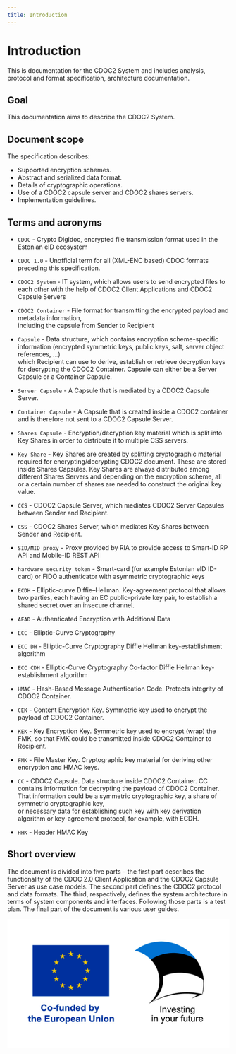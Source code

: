 ```yaml
---
title: Introduction
---
```


# Introduction

This is documentation for the CDOC2 System and includes analysis, protocol and format specification, architecture documentation.

## Goal

This documentation aims to describe the CDOC2 System.

## Document scope

The specification describes:

* Supported encryption schemes.
* Abstract and serialized data format.
* Details of cryptographic operations.
* Use of a CDOC2 capsule server and CDOC2 shares servers.
* Implementation guidelines.

## Terms and acronyms

* `CDOC` - Crypto Digidoc, encrypted file transmission format used in the Estonian eID ecosystem

* `CDOC 1.0` - Unofficial term for all (XML-ENC based) CDOC formats preceding this specification.

* `CDOC2 System` - IT system, which allows users to send encrypted files to each other with the help of CDOC2 Client Applications and CDOC2 Capsule Servers

* `CDOC2 Container` - File format for transmitting the encrypted payload and metadata information, <br/>including the capsule from Sender to Recipient

* `Capsule` - Data structure, which contains encryption scheme-specific information (encrypted symmetric keys, public keys, salt, server object references, ...)<br/>which Recipient can use to derive, establish or retrieve decryption keys for decrypting the CDOC2 Container. Capsule can either be a Server Capsule or a Container Capsule.

* `Server Capsule` - A Capsule that is mediated by a CDOC2 Capsule Server.

* `Container Capsule` - A Capsule that is created inside a CDOC2 container and is therefore not sent to a CDOC2 Capsule Server.

* `Shares Capsule` - Encryption/decryption key material which is split into Key Shares in order to distribute it to multiple CSS servers.

* `Key Share` - Key Shares are created by splitting cryptographic material required for encrypting/decrypting CDOC2 document. These are stored inside Shares Capsules. Key Shares are always distributed among different Shares Servers and depending on the encryption scheme, all or a certain number of shares are needed to construct the original key value.

* `CCS` - CDOC2 Capsule Server, which mediates CDOC2 Server Capsules between Sender and Recipient.

* `CSS` - CDOC2 Shares Server, which mediates Key Shares between Sender and Recipient.

* `SID/MID proxy` - Proxy provided by RIA to provide access to Smart-ID RP API and Mobile-ID REST API

* `hardware security token` - Smart-card (for example Estonian eID ID-card) or FIDO authenticator with asymmetric cryptographic keys

* `ECDH` - Elliptic-curve Diffie–Hellman. Key-agreement protocol that allows two parties, each having an EC public–private key pair, to establish a shared secret over an insecure channel.

* `AEAD` - Authenticated Encryption with Additional Data

* `ECC` - Elliptic-Curve Cryptography

* `ECC DH` - Elliptic-Curve Cryptography Diffie Hellman key-establishment algorithm

* `ECC CDH` - Elliptic-Curve Cryptography Co-factor Diffie Hellman key-establishment algorithm

* `HMAC` - Hash-Based Message Authentication Code. Protects integrity of CDOC2 Container.

<!--- acronyms about various keys -->

* `CEK` - Content Encryption Key. Symmetric key used to encrypt the payload of CDOC2 Container.

* `KEK` - Key Encryption Key. Symmetric key used to encrypt (wrap) the FMK, so that FMK could be transmitted inside CDOC2 Container to Recipient.

* `FMK` - File Master Key. Cryptographic key material for deriving other encryption and HMAC keys.

* `CC` - CDOC2 Capsule. Data structure inside CDOC2 Container. CC contains information for decrypting the payload of CDOC2 Container. <br/> That information could be a symmetric cryptographic key, a share of symmetric cryptographic key, <br/> or necessary data for establishing such key with key derivation algorithm or key-agreement protocol, for example, with ECDH.

* `HHK` - Header HMAC Key

## Short overview

The document is divided into five parts – the first part describes the functionality of the CDOC 2.0 Client Application and the CDOC2 Capsule Server as use case models. The second part defines the CDOC2 protocol and data formats. The third, respectively, defines the system architecture in terms of system components and interfaces. Following those parts is a test plan. The final part of the document is various user guides.

![Funding](img/cofunding_logo.jpg)
